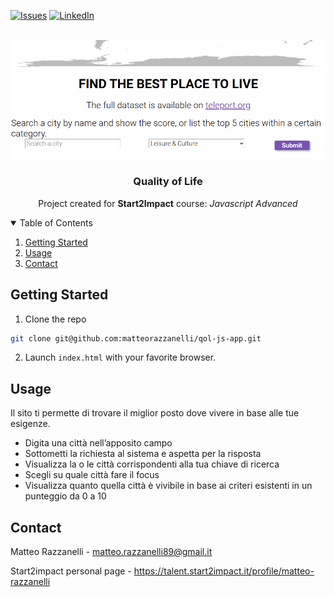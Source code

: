 [![Issues][issues-shield]][issues-url]
[![LinkedIn][linkedin-shield]][linkedin-url]

<!-- PROJECT LOGO -->
<br />
<div align="center">
  <img src="screenshot.png" alt="Screenshot">
  <h3 align="center">Quality of Life</h3>
  <p align="center">Project created for <strong>Start2Impact</strong> course: <em>Javascript Advanced</em></p>
</div>

<!-- TABLE OF CONTENTS -->
<details open="open">
  <summary>Table of Contents</summary>
  <ol>
    <li><a href="#getting-started">Getting Started</a></li>
    <li><a href="#usage">Usage</a></li>
    <li><a href="#contact">Contact</a></li>
  </ol>
</details>


<!-- GETTING STARTED -->
## Getting Started

1. Clone the repo

```sh
git clone git@github.com:matteorazzanelli/qol-js-app.git
```

2. Launch `index.html` with your favorite browser.

<!-- USAGE -->
## Usage

Il sito ti permette di trovare il miglior posto dove vivere in base alle tue esigenze.
- Digita una città nell’apposito campo
- Sottometti la richiesta al sistema e aspetta per la risposta
- Visualizza la o le città corrispondenti alla tua chiave di ricerca
- Scegli su quale città fare il focus
- Visualizza quanto quella città è vivibile in base ai criteri esistenti in un punteggio da 0 a 10


<!-- CONTACT -->
## Contact

Matteo Razzanelli - matteo.razzanelli89@gmail.it

Start2impact personal page - https://talent.start2impact.it/profile/matteo-razzanelli


<!-- MARKDOWN LINKS & IMAGES -->
[issues-shield]: https://img.shields.io/github/issues/matteorazzanelli/qol-js-app/repo.svg?style=for-the-badge
[issues-url]: https://github.com/matteorazzanelli/qol-js-app/issues
[linkedin-shield]: https://img.shields.io/badge/-LinkedIn-black.svg?style=for-the-badge&logo=linkedin&colorB=555
[linkedin-url]: https://www.linkedin.com/in/matteo-razzanelli/